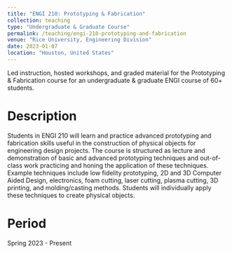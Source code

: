 ```yaml
---
title: "ENGI 210: Prototyping & Fabrication"
collection: teaching
type: "Undergraduate & Graduate Course"
permalink: /teaching/engi-210-prototyping-and-fabrication
venue: "Rice University, Engineering Division"
date: 2023-01-07
location: "Houston, United States"
---
```


Led instruction, hosted workshops, and graded material for the Prototyping & Fabrication course for an undergraduate & graduate ENGI course of 60+ students.


Description
======
Students in ENGI 210 will learn and practice advanced prototyping and fabrication skills useful in the construction of physical objects for engineering design projects. The course is structured as lecture and demonstration of basic and advanced prototyping techniques and out-of-class work practicing and honing the application of these techniques. Example techniques include low fidelity prototyping, 2D and 3D Computer Aided Design, electronics, foam cutting, laser cutting, plasma cutting, 3D printing, and molding/casting methods. Students will individually apply these techniques to create physical objects.

Period
======
Spring 2023 - Present
